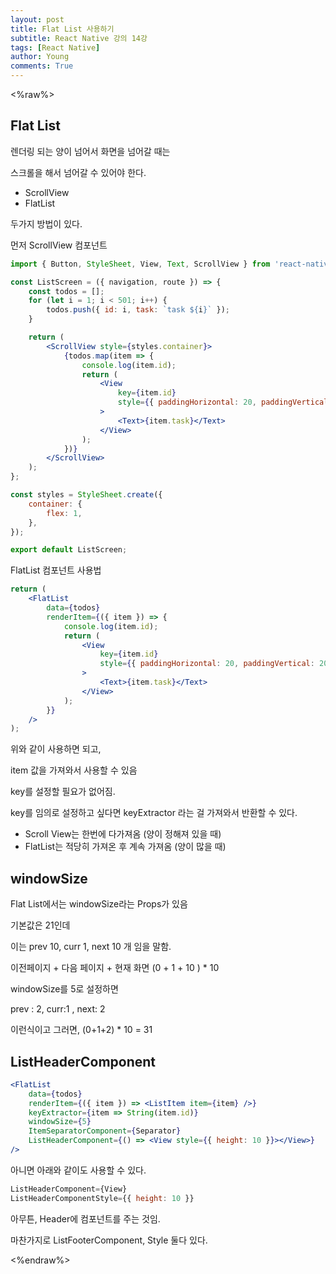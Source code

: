 ```yaml
---
layout: post
title: Flat List 사용하기
subtitle: React Native 강의 14강
tags: [React Native]
author: Young
comments: True
---
```


<%raw%>

## Flat List

렌더링 되는 양이 넘어서 화면을 넘어갈 때는

스크롤을 해서 넘어갈 수 있어야 한다.

-   ScrollView
-   FlatList

두가지 방법이 있다.

먼저 ScrollView 컴포넌트

```jsx
import { Button, StyleSheet, View, Text, ScrollView } from 'react-native';

const ListScreen = ({ navigation, route }) => {
	const todos = [];
	for (let i = 1; i < 501; i++) {
		todos.push({ id: i, task: `task ${i}` });
	}

	return (
		<ScrollView style={styles.container}>
			{todos.map(item => {
				console.log(item.id);
				return (
					<View
						key={item.id}
						style={{ paddingHorizontal: 20, paddingVertical: 20 }}
					>
						<Text>{item.task}</Text>
					</View>
				);
			})}
		</ScrollView>
	);
};

const styles = StyleSheet.create({
	container: {
		flex: 1,
	},
});

export default ListScreen;
```

FlatList 컴포넌트 사용법

```jsx
return (
	<FlatList
		data={todos}
		renderItem={({ item }) => {
			console.log(item.id);
			return (
				<View
					key={item.id}
					style={{ paddingHorizontal: 20, paddingVertical: 20 }}
				>
					<Text>{item.task}</Text>
				</View>
			);
		}}
	/>
);
```

위와 같이 사용하면 되고,

item 값을 가져와서 사용할 수 있음

key를 설정할 필요가 없어짐.

key를 임의로 설정하고 싶다면
keyExtractor 라는 걸 가져와서 반환할 수 있다.

-   Scroll View는 한번에 다가져옴 (양이 정해져 있을 때)
-   FlatList는 적당히 가져온 후 계속 가져옴 (양이 많을 때)

## windowSize

Flat List에서는 windowSize라는 Props가 있음

기본값은 21인데

이는 prev 10, curr 1, next 10 개 임을 말함.

이전페이지 + 다음 페이지 + 현재 화면
(0 + 1 + 10 ) \* 10

windowSize를 5로 설정하면

prev : 2, curr:1 , next: 2

이런식이고
그러면, (0+1+2) \* 10 = 31

## ListHeaderComponent

```jsx
<FlatList
	data={todos}
	renderItem={({ item }) => <ListItem item={item} />}
	keyExtractor={item => String(item.id)}
	windowSize={5}
	ItemSeparatorComponent={Separator}
	ListHeaderComponent={() => <View style={{ height: 10 }}></View>}
/>
```

아니면 아래와 같이도 사용할 수 있다.

```jsx
ListHeaderComponent={View}
ListHeaderComponentStyle={{ height: 10 }}
```

아무튼, Header에 컴포넌트를 주는 것임.

마찬가지로 ListFooterComponent, Style 둘다 있다.

<%endraw%>

